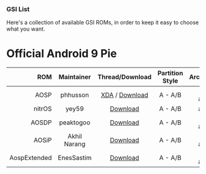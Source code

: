 ### GSI List
Here's a collection of available GSI ROMs, in order to keep it easy to choose what you want.

Official Android 9 Pie
============================================================
|ROM|Maintainer|Thread/Download|Partition Style|Architecture| 
-------------:|:-------------:|:-------------:|:-------------:|:-------------:
|AOSP|phhusson|[XDA](https://forum.xda-developers.com/project-treble/trebleenabled-device-development/-t3831915/amp/) / [Download](https://github.com/phhusson/treble_experimentations/releases)| A - A/B |arm - arm64
|nitrOS|yey59|[Download](https://sites.google.com/view/nitros-rom)| A - A/B |arm64
|AOSDP|peaktogoo|[Download](https://downloads.aosdp.com/gsi/)| A - A/B |arm - arm64
|AOSiP|Akhil Narang|[Download](https://sourceforge.net/projects/illusionproject/files/GSI/)| A - A/B |arm - arm64
|AospExtended|EnesSastim|[Download](https://sourceforge.net/projects/aospextended-rom/files/treble_gsi/)| A - A/B |arm - arm64

